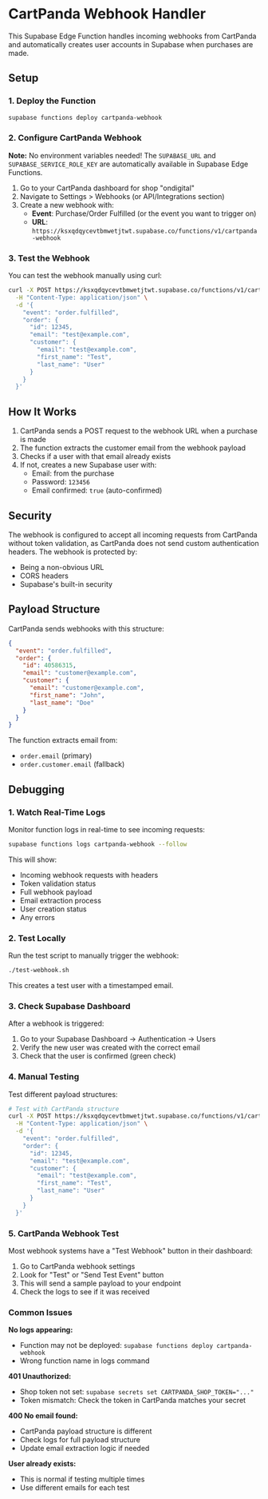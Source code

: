 # CartPanda Webhook Handler

This Supabase Edge Function handles incoming webhooks from CartPanda and automatically creates user accounts in Supabase when purchases are made.

## Setup

### 1. Deploy the Function

```bash
supabase functions deploy cartpanda-webhook
```

### 2. Configure CartPanda Webhook

**Note:** No environment variables needed! The `SUPABASE_URL` and `SUPABASE_SERVICE_ROLE_KEY` are automatically available in Supabase Edge Functions.

1. Go to your CartPanda dashboard for shop "ondigital"
2. Navigate to Settings > Webhooks (or API/Integrations section)
3. Create a new webhook with:
   - **Event**: Purchase/Order Fulfilled (or the event you want to trigger on)
   - **URL**: `https://ksxqdqycevtbmwetjtwt.supabase.co/functions/v1/cartpanda-webhook`

### 3. Test the Webhook

You can test the webhook manually using curl:

```bash
curl -X POST https://ksxqdqycevtbmwetjtwt.supabase.co/functions/v1/cartpanda-webhook \
  -H "Content-Type: application/json" \
  -d '{
    "event": "order.fulfilled",
    "order": {
      "id": 12345,
      "email": "test@example.com",
      "customer": {
        "email": "test@example.com",
        "first_name": "Test",
        "last_name": "User"
      }
    }
  }'
```

## How It Works

1. CartPanda sends a POST request to the webhook URL when a purchase is made
2. The function extracts the customer email from the webhook payload
3. Checks if a user with that email already exists
4. If not, creates a new Supabase user with:
   - Email: from the purchase
   - Password: `123456`
   - Email confirmed: `true` (auto-confirmed)

## Security

The webhook is configured to accept all incoming requests from CartPanda without token validation, as CartPanda does not send custom authentication headers. The webhook is protected by:
- Being a non-obvious URL
- CORS headers
- Supabase's built-in security

## Payload Structure

CartPanda sends webhooks with this structure:
```json
{
  "event": "order.fulfilled",
  "order": {
    "id": 40586315,
    "email": "customer@example.com",
    "customer": {
      "email": "customer@example.com",
      "first_name": "John",
      "last_name": "Doe"
    }
  }
}
```

The function extracts email from:
- `order.email` (primary)
- `order.customer.email` (fallback)

## Debugging

### 1. Watch Real-Time Logs

Monitor function logs in real-time to see incoming requests:

```bash
supabase functions logs cartpanda-webhook --follow
```

This will show:
- Incoming webhook requests with headers
- Token validation status
- Full webhook payload
- Email extraction process
- User creation status
- Any errors

### 2. Test Locally

Run the test script to manually trigger the webhook:

```bash
./test-webhook.sh
```

This creates a test user with a timestamped email.

### 3. Check Supabase Dashboard

After a webhook is triggered:
1. Go to your Supabase Dashboard → Authentication → Users
2. Verify the new user was created with the correct email
3. Check that the user is confirmed (green check)

### 4. Manual Testing

Test different payload structures:

```bash
# Test with CartPanda structure
curl -X POST https://ksxqdqycevtbmwetjtwt.supabase.co/functions/v1/cartpanda-webhook \
  -H "Content-Type: application/json" \
  -d '{
    "event": "order.fulfilled",
    "order": {
      "id": 12345,
      "email": "test@example.com",
      "customer": {
        "email": "test@example.com",
        "first_name": "Test",
        "last_name": "User"
      }
    }
  }'
```

### 5. CartPanda Webhook Test

Most webhook systems have a "Test Webhook" button in their dashboard:
1. Go to CartPanda webhook settings
2. Look for "Test" or "Send Test Event" button
3. This will send a sample payload to your endpoint
4. Check the logs to see if it was received

### Common Issues

**No logs appearing:**
- Function may not be deployed: `supabase functions deploy cartpanda-webhook`
- Wrong function name in logs command

**401 Unauthorized:**
- Shop token not set: `supabase secrets set CARTPANDA_SHOP_TOKEN="..."`
- Token mismatch: Check the token in CartPanda matches your secret

**400 No email found:**
- CartPanda payload structure is different
- Check logs for full payload structure
- Update email extraction logic if needed

**User already exists:**
- This is normal if testing multiple times
- Use different emails for each test
